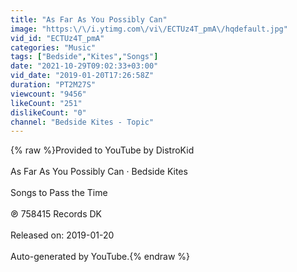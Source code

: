 ```yaml
---
title: "As Far As You Possibly Can"
image: "https:\/\/i.ytimg.com\/vi\/ECTUz4T_pmA\/hqdefault.jpg"
vid_id: "ECTUz4T_pmA"
categories: "Music"
tags: ["Bedside","Kites","Songs"]
date: "2021-10-29T09:02:33+03:00"
vid_date: "2019-01-20T17:26:58Z"
duration: "PT2M27S"
viewcount: "9456"
likeCount: "251"
dislikeCount: "0"
channel: "Bedside Kites - Topic"
---
```

{% raw %}Provided to YouTube by DistroKid<br /><br />As Far As You Possibly Can · Bedside Kites<br /><br />Songs to Pass the Time<br /><br />℗ 758415 Records DK<br /><br />Released on: 2019-01-20<br /><br />Auto-generated by YouTube.{% endraw %}
